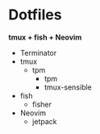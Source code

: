Dotfiles
===
**tmux + fish + Neovim**

- Terminator
- tmux
  - tpm
    - tpm
    - tmux-sensible
- fish
  - fisher
- Neovim
  - jetpack
